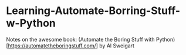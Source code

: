 # Learning-Automate-Borring-Stuff-w-Python
Notes on the awesome book: (Automate the Boring Stuff with Python)[https://automatetheboringstuff.com/] by Al Sweigart
